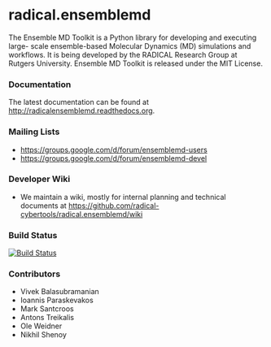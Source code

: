 # radical.ensemblemd

The Ensemble MD Toolkit is a Python library for developing and executing large-
scale ensemble-based Molecular Dynamics (MD) simulations and workflows. It is
being developed by the RADICAL Research Group at Rutgers University. Ensemble MD
Toolkit is released under the MIT License.

### Documentation

The latest documentation can be found at http://radicalensemblemd.readthedocs.org.

### Mailing Lists

* https://groups.google.com/d/forum/ensemblemd-users
* https://groups.google.com/d/forum/ensemblemd-devel 

### Developer Wiki
* We maintain a wiki, mostly for internal planning and technical documents at https://github.com/radical-cybertools/radical.ensemblemd/wiki

### Build Status

[![Build Status](http://ci.radical-project.org/buildStatus/icon?job=EnsembleMD)](http://ci.radical-project.org/job/EnsembleMD/)

### Contributors

* Vivek Balasubramanian
* Ioannis Paraskevakos
* Mark Santcroos
* Antons Treikalis
* Ole Weidner
* Nikhil Shenoy
